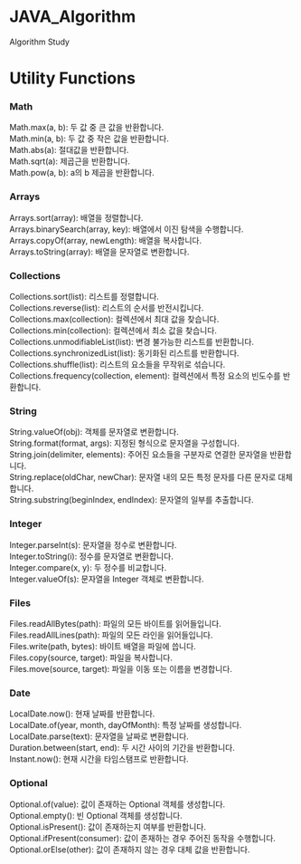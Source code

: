 # JAVA_Algorithm
Algorithm Study

# Utility Functions

### Math
Math.max(a, b): 두 값 중 큰 값을 반환합니다.   
Math.min(a, b): 두 값 중 작은 값을 반환합니다.   
Math.abs(a): 절대값을 반환합니다.   
Math.sqrt(a): 제곱근을 반환합니다.   
Math.pow(a, b): a의 b 제곱을 반환합니다.   

### Arrays
Arrays.sort(array): 배열을 정렬합니다.   
Arrays.binarySearch(array, key): 배열에서 이진 탐색을 수행합니다.   
Arrays.copyOf(array, newLength): 배열을 복사합니다.   
Arrays.toString(array): 배열을 문자열로 변환합니다.   

### Collections   
Collections.sort(list): 리스트를 정렬합니다.   
Collections.reverse(list): 리스트의 순서를 반전시킵니다.   
Collections.max(collection): 컬렉션에서 최대 값을 찾습니다.   
Collections.min(collection): 컬렉션에서 최소 값을 찾습니다.   
Collections.unmodifiableList(list): 변경 불가능한 리스트를 반환합니다.   
Collections.synchronizedList(list): 동기화된 리스트를 반환합니다.   
Collections.shuffle(list): 리스트의 요소들을 무작위로 섞습니다.   
Collections.frequency(collection, element): 컬렉션에서 특정 요소의 빈도수를 반환합니다.   

### String
String.valueOf(obj): 객체를 문자열로 변환합니다.   
String.format(format, args): 지정된 형식으로 문자열을 구성합니다.   
String.join(delimiter, elements): 주어진 요소들을 구분자로 연결한 문자열을 반환합니다.   
String.replace(oldChar, newChar): 문자열 내의 모든 특정 문자를 다른 문자로 대체합니다.   
String.substring(beginIndex, endIndex): 문자열의 일부를 추출합니다.   

### Integer
Integer.parseInt(s): 문자열을 정수로 변환합니다.   
Integer.toString(i): 정수를 문자열로 변환합니다.   
Integer.compare(x, y): 두 정수를 비교합니다.   
Integer.valueOf(s): 문자열을 Integer 객체로 변환합니다.   

### Files
Files.readAllBytes(path): 파일의 모든 바이트를 읽어들입니다.   
Files.readAllLines(path): 파일의 모든 라인을 읽어들입니다.   
Files.write(path, bytes): 바이트 배열을 파일에 씁니다.   
Files.copy(source, target): 파일을 복사합니다.   
Files.move(source, target): 파일을 이동 또는 이름을 변경합니다.   


### Date
LocalDate.now(): 현재 날짜를 반환합니다.   
LocalDate.of(year, month, dayOfMonth): 특정 날짜를 생성합니다.   
LocalDate.parse(text): 문자열을 날짜로 변환합니다.   
Duration.between(start, end): 두 시간 사이의 기간을 반환합니다.   
Instant.now(): 현재 시간을 타임스탬프로 반환합니다.   

### Optional
Optional.of(value): 값이 존재하는 Optional 객체를 생성합니다.   
Optional.empty(): 빈 Optional 객체를 생성합니다.   
Optional.isPresent(): 값이 존재하는지 여부를 반환합니다.   
Optional.ifPresent(consumer): 값이 존재하는 경우 주어진 동작을 수행합니다.   
Optional.orElse(other): 값이 존재하지 않는 경우 대체 값을 반환합니다.   